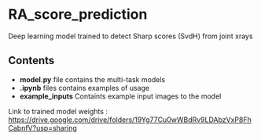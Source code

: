 # RA_score_prediction
Deep learning model trained to detect Sharp scores (SvdH) from joint xrays


## Contents

- **model.py** file contains the multi-task models
- **.ipynb** files contains examples of usage
- **example_inputs** Containts example input images to the model

Link to trained model weights : https://drive.google.com/drive/folders/19Yg77Cu0wWBdRv9LDAbzVxP8FhCabnfV?usp=sharing


